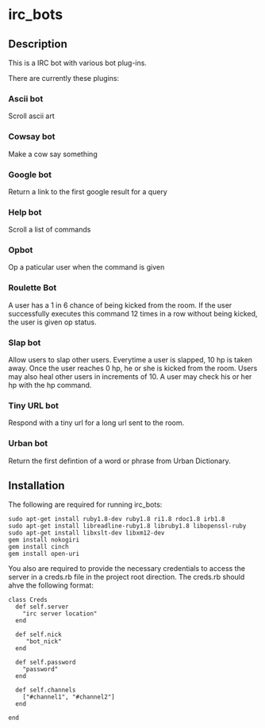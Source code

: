 irc_bots
========

Description
-----------

This is a IRC bot with various bot plug-ins.

There are currently these plugins:

### Ascii bot
Scroll ascii art

### Cowsay bot
Make a cow say something

### Google bot
Return a link to the first google result for a query

### Help bot
Scroll a list of commands

### Opbot
Op a paticular user when the command is given

### Roulette Bot
A user has a 1 in 6 chance of being kicked from the room.  If the user successfully executes this command 12 times in a row without being kicked, the user is given op status.

### Slap bot
Allow users to slap other users.  Everytime a user is slapped, 10 hp is taken away.  Once the user reaches 0 hp, he or she is kicked from the room.  Users may also heal other users in increments of 10.  A user may check his or her hp with the hp command.

### Tiny URL bot
Respond with a tiny url for a long url sent to the room.

### Urban bot
Return the first defintion of a word or phrase from Urban Dictionary.

Installation
------------
The following are required for running irc_bots:

```
sudo apt-get install ruby1.8-dev ruby1.8 ri1.8 rdoc1.8 irb1.8
sudo apt-get install libreadline-ruby1.8 libruby1.8 libopenssl-ruby
sudo apt-get install libxslt-dev libxm12-dev
gem install nokogiri
gem install cinch
gem install open-uri
```

You also are required to provide the necessary credentials to access the server in a creds.rb file in the project root direction.  The creds.rb should ahve the following format:

```
class Creds 
  def self.server 
    "irc server location" 
  end 

  def self.nick 
     "bot_nick" 
  end 

  def self.password 
    "password" 
  end 

  def self.channels 
    ["#channel1", "#channel2"] 
  end 

end
```
